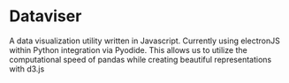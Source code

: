 # Dataviser

A data visualization utility written in Javascript. Currently using electronJS within Python integration via Pyodide. This allows us to utilize the computational speed of pandas while creating beautiful representations with d3.js
